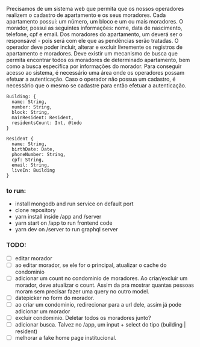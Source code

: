 Precisamos de um sistema web que permita que os nossos operadores realizem o cadastro de apartamento e os seus moradores.
Cada apartamento possui: um número, um bloco e um ou mais moradores.
O morador, possui as seguintes informações: nome, data de nascimento, telefone, cpf e email. Dos moradores do apartamento, um deverá ser o responsável - pois será com ele que as pendências serão tratadas.
O operador deve poder incluir, alterar e excluir livremente os registros de apartamento e moradores.
Deve existir um mecanismo de busca que permita encontrar todos os moradores de determinado apartamento, bem como a busca específica por informações do morador.
Para conseguir acesso ao sistema, é necessário uma área onde os operadores possam efetuar a autenticação.
Caso o operador não possua um cadastro, é necessário que o mesmo se cadastre para então efetuar a autenticação.

```
Building: {
  name: String,
  number: String,
  block: String,
  mainResident: Resident,
  residentsCount: Int, @todo
}

Resident {
  name: String,
  birthDate: Date,
  phoneNumber: String,
  cpf: String,
  email: String,
  liveIn: Building
}
```

### to run:
- install mongodb and run service on default port
- clone repository
- yarn install inside /app and /server
- yarn start on /app to run frontend code
- yarn dev on /server to run graphql server


### TODO:
- [ ] editar morador
- [ ] ao editar morador, se ele for o principal, atualizar o cache do condominio
- [ ] adicionar um count no condominio de moradores. Ao criar/excluir um morador, deve atualizar o count. Assim
da pra mostrar quantas pessoas moram sem precisar fazer uma query no outro model.
- [ ] datepicker no form do morador.
- [ ] ao criar um condominio, redirecionar para a url dele, assim já pode adicionar um morador
- [ ] excluir condominio. Deletar todos os moradores junto?
- [ ] adicionar busca. Talvez no /app, um input + select do tipo (building | resident)
- [ ] melhorar a fake home page institucional.

